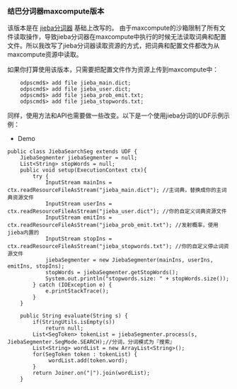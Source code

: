 ### 结巴分词器maxcompute版本


该版本是在 [jieba分词器](https://github.com/huaban/jieba-analysis) 基础上改写的。
由于maxcompute的沙箱限制了所有文件读取操作，导致jieba分词器在maxcompute中执行的时候无法读取词典和配置文件。所以我改写了jieba分词器读取资源的方式，把词典和配置文件都改为从maxcompute资源中读取。

如果你打算使用该版本，只需要把配置文件作为资源上传到maxcompute中：
```
    odpscmd$> add file jieba_main.dict;
    odpscmd$> add file jieba_user.dict;
    odpscmd$> add file jieba_prob_emit.txt;
    odpscmd$> add file jieba_stopwords.txt;
```
同样，使用方法和API也需要做一些改变。以下是一个使用jieba分词的UDF示例示例：

-    Demo

``` {.java}
public class JiebaSearchSeg extends UDF {
    JiebaSegmenter jiebaSegmenter = null;
    List<String> stopWords = null;
    public void setup(ExecutionContext ctx){
        try {
            InputStream mainIns = ctx.readResourceFileAsStream("jieba_main.dict"); //主词典，替换成你的主词典资源文件
            InputStream userIns = ctx.readResourceFileAsStream("jieba_user.dict"); //你的自定义词典资源文件
            InputStream emitIns = ctx.readResourceFileAsStream("jieba_prob_emit.txt"); //发射概率，使用jieba内置的
            InputStream stopIns = ctx.readResourceFileAsStream("jieba_stopwords.txt"); //你的自定义停止词资源文件
            jiebaSegmenter = new JiebaSegmenter(mainIns, userIns, emitIns, stopIns);
            stopWords = jiebaSegmenter.getStopWords();
            System.out.println("stopwords.size: " + stopWords.size());
        } catch (IOException e) {
            e.printStackTrace();
        }
    }

    public String evaluate(String s) {
        if(StringUtils.isEmpty(s))
            return null;
        List<SegToken> tokenList = jiebaSegmenter.process(s, JiebaSegmenter.SegMode.SEARCH);//分词，分词模式为『搜索』
        List<String> wordList = new ArrayList<String>();
        for(SegToken token : tokenList) {
             wordList.add(token.word);
        }
        return Joiner.on("|").join(wordList);
    }

```

